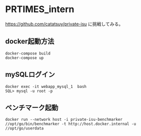 # PRTIMES_intern

https://github.com/catatsuy/private-isu
に挑戦してみる。

## docker起動方法
```
docker-compose build
docker-compose up
```

## mySQLログイン
```
docker exec -it webapp_mysql_1  bash
SQL> mysql -u root -p
```

## ベンチマーク起動
```
docker run --network host -i private-isu-benchmarker //opt/go/bin/benchmarker -t http://host.docker.internal -u //opt/go/userdata
```
